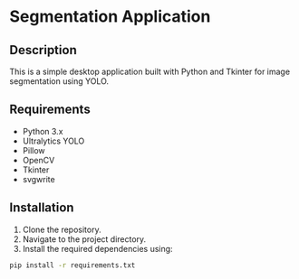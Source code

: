 # Segmentation Application

## Description
This is a simple desktop application built with Python and Tkinter for image segmentation using YOLO.

## Requirements
- Python 3.x
- Ultralytics YOLO
- Pillow
- OpenCV
- Tkinter
- svgwrite

## Installation
1. Clone the repository.
2. Navigate to the project directory.
3. Install the required dependencies using:
```bash
pip install -r requirements.txt
